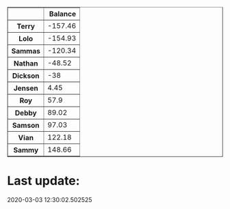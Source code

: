 <table border="1" class="dataframe">
  <thead>
    <tr style="text-align: right;">
      <th></th>
      <th>Balance</th>
    </tr>
  </thead>
  <tbody>
    <tr>
      <th>Terry</th>
      <td>-157.46</td>
    </tr>
    <tr>
      <th>Lolo</th>
      <td>-154.93</td>
    </tr>
    <tr>
      <th>Sammas</th>
      <td>-120.34</td>
    </tr>
    <tr>
      <th>Nathan</th>
      <td>-48.52</td>
    </tr>
    <tr>
      <th>Dickson</th>
      <td>-38</td>
    </tr>
    <tr>
      <th>Jensen</th>
      <td>4.45</td>
    </tr>
    <tr>
      <th>Roy</th>
      <td>57.9</td>
    </tr>
    <tr>
      <th>Debby</th>
      <td>89.02</td>
    </tr>
    <tr>
      <th>Samson</th>
      <td>97.03</td>
    </tr>
    <tr>
      <th>Vian</th>
      <td>122.18</td>
    </tr>
    <tr>
      <th>Sammy</th>
      <td>148.66</td>
    </tr>
  </tbody>
</table><H1>Last update:</H1>2020-03-03 12:30:02.502525
